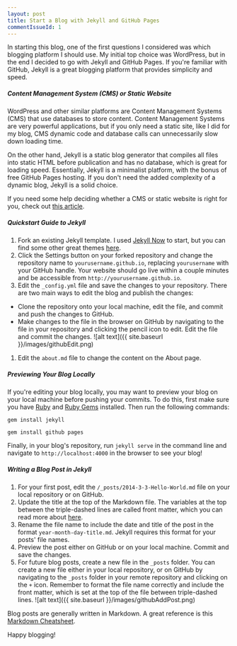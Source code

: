 ```yaml
---
layout: post
title: Start a Blog with Jekyll and GitHub Pages
commentIssueId: 1
---
```


In starting this blog, one of the first questions I considered was which blogging platform I should use.  My initial top choice was WordPress, but in the end I decided to go with Jekyll and GitHub Pages.  If you&#39;re familiar with GitHub, Jekyll is a great blogging platform that provides simplicity and speed.

##### Content Management System (CMS) or Static Website
WordPress and other similar platforms are Content Management Systems (CMS) that use databases to store content.  Content Management Systems are very powerful applications, but if you only need a static site, like I did for my blog, CMS dynamic code and database calls can unnecessarily slow down loading time.

On the other hand, Jekyll is a static blog generator that compiles all files into static HTML before publication and has no database, which is great for loading speed.  Essentially, Jekyll is a minimalist platform, with the bonus of free GitHub Pages hosting.  If you don&#39;t need the added complexity of a dynamic blog, Jekyll is a solid choice.

If you need some help deciding whether a CMS or static website is right for you, check out <a href="http://www.dmgbluegill.com/blog/content-management-system-cms-or-static-website-which-right-you" target="_blank">this article</a>.

##### Quickstart Guide to Jekyll
1. Fork an existing Jekyll template.  I used <a href="https://github.com/barryclark/jekyll-now" target="_blank">Jekyll Now</a> to start, but you can find some other great themes 
<a href="https://github.com/jekyll/jekyll/wiki/Themes" target="_blank">here</a>.
1. Click the Settings button on your forked repository and change the repository name to ```yourusername.github.io```, replacing ```yourusername``` with your GitHub handle.  Your website should go live within a couple minutes and be accessible from ```http://yourusername.github.io```.
1. Edit the ```_config.yml``` file and save the changes to your repository.  There are two main ways to edit the blog and publish the changes:
  * Clone the repository onto your local machine, edit the file, and commit and push the changes to GitHub.
  * Make changes to the file in the browser on GitHub by navigating to the file in your repository and clicking the pencil icon to edit.  Edit the file and commit the changes.
![alt text]({{ site.baseurl }}/images/githubEdit.png)
1. Edit the ```about.md``` file to change the content on the About page.

##### Previewing Your Blog Locally
If you&#39;re editing your blog locally, you may want to preview your blog on your local machine before pushing your commits.  To do this, first make sure you have <a href="https://www.ruby-lang.org/en/" target="_blank">Ruby</a> and <a href="https://rubygems.org/" target="_blank">Ruby Gems</a> installed.  Then run the following commands:

```gem install jekyll```

```gem install github pages```

Finally, in your blog&#39;s repository, run ```jekyll serve``` in the command line and navigate to ```http://localhost:4000``` in the browser to see your blog!

##### Writing a Blog Post in Jekyll
1. For your first post, edit the ```/_posts/2014-3-3-Hello-World.md``` file on your local repository or on GitHub.
1. Update the title at the top of the Markdown file.  The variables at the top between the triple&#45;dashed lines are called front matter, which you can read more about <a href="http://jekyllrb.com/docs/frontmatter/" target="_blank">here</a>.
1. Rename the file name to include the date and title of the post in the format ```year-month-day-title.md```.  Jekyll requires this format for your posts&#39; file names.
1. Preview the post either on GitHub or on your local machine.  Commit and save the changes.
1. For future blog posts, create a new file in the ```_posts``` folder.  You can create a new file either in your local repository, or on GitHub by navigating to the ```_posts``` folder in your remote repository and clicking on the ```+``` icon.  Remember to format the file name correctly and include the front matter, which is set at the top of the file between triple&#45;dashed lines.
![alt text]({{ site.baseurl }}/images/githubAddPost.png)

Blog posts are generally written in Markdown.  A great reference is this <a href="https://github.com/adam-p/markdown-here/wiki/Markdown-Cheatsheet" target="_blank">Markdown Cheatsheet</a>.

Happy blogging!
